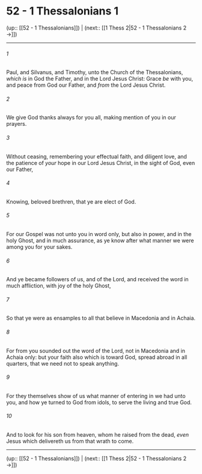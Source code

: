 # 52 - 1 Thessalonians 1

(up:: [[52 - 1 Thessalonians]]) | (next:: [[1 Thess 2|52 - 1 Thessalonians 2 →]])

***


###### 1 
Paul, and Silvanus, and Timothy, unto the Church of the Thessalonians, _which is_ in God the Father, and in the Lord Jesus Christ: Grace _be_ with you, and peace from God our Father, and _from_ the Lord Jesus Christ. 

###### 2 
We give God thanks always for you all, making mention of you in our prayers. 

###### 3 
Without ceasing, remembering your effectual faith, and diligent love, and the patience of _your_ hope in our Lord Jesus Christ, in the sight of God, even our Father, 

###### 4 
Knowing, beloved brethren, that ye are elect of God. 

###### 5 
For our Gospel was not unto you in word only, but also in power, and in the holy Ghost, and in much assurance, as ye know after what manner we were among you for your sakes. 

###### 6 
And ye became followers of us, and of the Lord, and received the word in much affliction, with joy of the holy Ghost, 

###### 7 
So that ye were as ensamples to all that believe in Macedonia and in Achaia. 

###### 8 
For from you sounded out the word of the Lord, not in Macedonia and in Achaia only: but your faith also which is toward God, spread abroad in all quarters, that we need not to speak anything. 

###### 9 
For they themselves show of us what manner of entering in we had unto you, and how ye turned to God from idols, to serve the living and true God. 

###### 10 
And to look for his son from heaven, whom he raised from the dead, _even_ Jesus which delivereth us from that wrath to come.

***

(up:: [[52 - 1 Thessalonians]]) | (next:: [[1 Thess 2|52 - 1 Thessalonians 2 →]])
